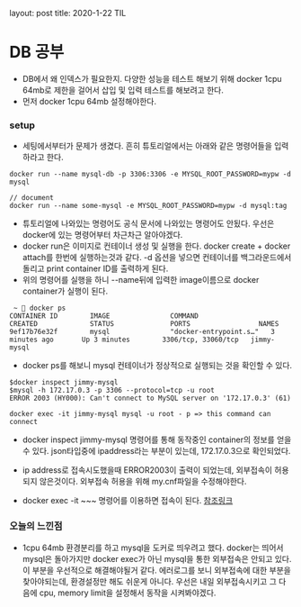 
layout: post
title: 2020-1-22 TIL

# DB 공부

- DB에서 왜 인덱스가 필요한지. 다양한 성능을 테스트 해보기 위해 docker 1cpu 64mb로 제한을 걸어서 삽입 및 입력 테스트를 해보려고 한다.
- 먼저 docker 1cpu 64mb 설정해야한다.



### setup

- 세팅에서부터가 문제가 생겼다. 흔히 튜토리얼에서는 아래와 같은 명령어들을 입력하라고 한다.

```shell
docker run --name mysql-db -p 3306:3306 -e MYSQL_ROOT_PASSWORD=mypw -d mysql

// document
docker run --name some-mysql -e MYSQL_ROOT_PASSWORD=mypw -d mysql:tag
```

- 튜토리얼에 나와있는 명령어도 공식 문서에 나와있는 명령어도 안됬다. 우선은 docker에 있는 명령어부터 차근차근 알아야겠다.
- docker run은 이미지로 컨테이너 생성 및 실행을 한다. docker create + docker attach를 한번에 실행하는것과 같다. -d 옵션을 넣으면 컨테이너를 백그라운드에서 돌리고 print container ID를 출력하게 된다.
- 위의 명령어를 실행을 하니 --name뒤에 입력한 image이름으로 docker container가 실행이 된다.

```shell
 ~  docker ps
CONTAINER ID        IMAGE               COMMAND                  CREATED             STATUS              PORTS                 NAMES
9ef17b76e32f        mysql               "docker-entrypoint.s…"   3 minutes ago       Up 3 minutes        3306/tcp, 33060/tcp   jimmy-mysql
```

- docker ps를 해보니 mysql 컨테이너가 정상적으로 실행되는 것을 확인할 수 있다.

```shell
$docker inspect jimmy-mysql
$mysql -h 172.17.0.3 -p 3306 --protocol=tcp -u root
ERROR 2003 (HY000): Can't connect to MySQL server on '172.17.0.3' (61)

docker exec -it jimmy-mysql mysql -u root - p => this command can connect
```

- docker inspect jimmy-mysql 명령어를 통해 동작중인 container의 정보를 얻을 수 있다. json타입중에 ipaddress라는 부분이 있는데, 172.17.0.3으로 확인되었다.

- ip address로 접속시도했을때 ERROR2003이 출력이 되었는데, 외부접속이 허용되지 않은것이다. 외부접속 허용을 위해 my.cnf파일을 수정해야한다.

- docker exec -it ~~~ 명령어를 이용하면 접속이 된다. [참조링크](https://github.com/docker-library/mysql/issues/527)


### 오늘의 느낀점

- 1cpu 64mb 환경분리를 하고 mysql을 도커로 띄우려고 했다. docker는 띄어서 mysql은 돌아가지만 docker exec가 아닌 mysql을 통한 외부접속은 안되고 있다. 이 부분을 우선적으로 해결해야될거 같다. 에러로그를 보니 외부접속에 대한 부분을 찾아야되는데, 환경설정만 해도 쉬운게 아니다. 우선은 내일 외부접속시키고 그 다음에 cpu, memory limit을 설정해서 동작을 시켜봐야겠다.
